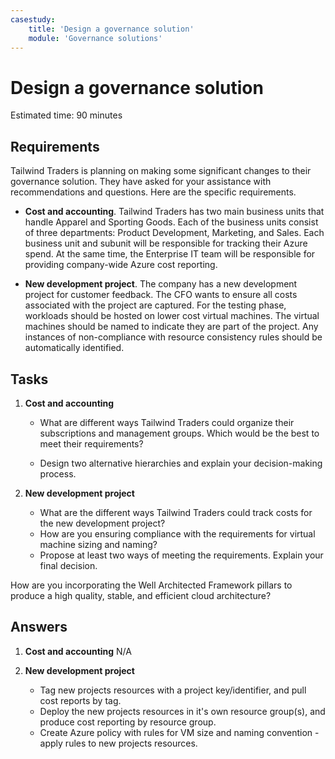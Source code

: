 ```yaml
---
casestudy:
    title: 'Design a governance solution'
    module: 'Governance solutions'
---
```


# Design a governance solution

Estimated time: 90 minutes

## Requirements

Tailwind Traders is planning on making some significant changes to their governance solution. They have asked for your assistance with recommendations and questions. Here are the specific requirements.

* **Cost and accounting**. Tailwind Traders has two main business units that handle Apparel and Sporting Goods. Each of the business units consist of three departments: Product Development, Marketing, and Sales. Each business unit and subunit will be responsible for tracking their Azure spend. At the same time, the Enterprise IT team will be responsible for providing company-wide Azure cost reporting.

* **New development project**. The company has a new development project for customer feedback. The CFO wants to ensure all costs associated with the project are captured. For the testing phase, workloads should be hosted on lower cost virtual machines. The virtual machines should be named to indicate they are part of the project. Any instances of non-compliance with resource consistency rules should be automatically identified.

## Tasks

1. **Cost and accounting** 

    * What are different ways Tailwind Traders could organize their subscriptions and management groups. Which would be the best to meet their requirements? 

    * Design two alternative hierarchies and explain your decision-making process.

2. **New development project** 

    * What are the different ways Tailwind Traders could track costs for the new development project?
    * How are you ensuring compliance with the requirements for virtual machine sizing and naming? 
    * Propose at least two ways of meeting the requirements. Explain your final decision. 

How are you incorporating the Well Architected Framework pillars to produce a high quality, stable, and efficient cloud architecture?

## Answers

1. **Cost and accounting**  N/A

2. **New development project** 

    * Tag new projects resources with a project key/identifier, and pull cost reports by tag.
    * Deploy the new projects resources in it's own resource group(s), and produce cost reporting by resource group.
    * Create Azure policy with rules for VM size and naming convention - apply rules to new projects resources.
